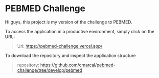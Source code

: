# PEBMED Challenge

Hi guys, this project is my version of the challenge to PEBMED.

To access the application in a productive environment, simply click on the URL:

> Url: https://pebmed-challenge.vercel.app/

To download the repository and inspect the application structure

> repository: https://github.com/cmarcal/pebmed-challenge/tree/develop/pebmed
